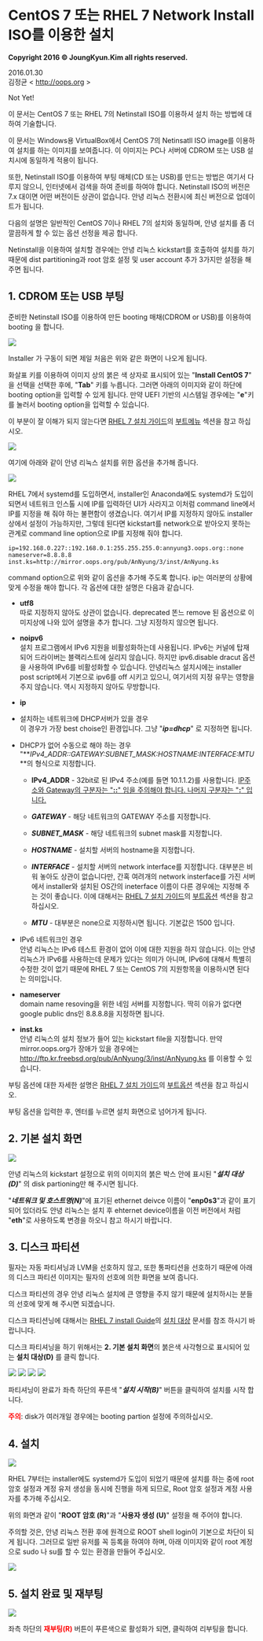 # CentOS 7 또는 RHEL 7 Network Install ISO를 이용한 설치

**Copyright 2016 &copy; JoungKyun.Kim all rights reserved.**

2016.01.30<br>
김정균 &lt; http://oops.org &gt;

Not Yet!

이 문서는 CentOS 7 또는 RHEL 7의 Netinstall ISO를 이용하셔 설치 하는 방법에 대하여 기술합니다.

이 문서는 Windows용 VirtualBox에서 CentOS 7의 Netinsatll ISO image를 이용하여 설치를 하는 이미지를 보여줍니다. 이 이미지는 PC나 서버에 CDROM 또는 USB 설치시에 동일하게 적용이 됩니다.

또한, Netinstall ISO를 이용하여 부팅 매체(CD 또는 USB)를 만드는 방법은 여기서 다루지 않으니, 인터넷에서 검색을 하여 준비를 하여야 합니다. Netinstall ISO의 버전은 7.x 대이면 어떤 버전이든 상관이 없습니다. 안녕 리눅스 전환시에 최신 버전으로 업데이트가 됩니다.

다음의 설명은 일반적인 CentOS 7이나 RHEL 7의 설치와 동일하며, 안녕 설치를 좀 더 깔끔하게 할 수 있는 옵션 선정을 제공 합니다.

Netinstall을 이용하여 설치할 경우에는 안녕 리눅스 kickstart를 호출하여 설치를 하기 때문에 dist partitioning과 root 암호 설정 및 user account 추가 3가지만 설정을 해 주면 됩니다.


## 1. CDROM 또는 USB 부팅

준비한 Netinstall ISO를 이용하여 만든 booting 매채(CDROM or USB)를 이용하여 booting 을 합니다.

![](VirtualBox_AnNyung3_22_01_2016_19_02_05.png)

Installer 가 구동이 되면 제일 처음은 위와 같은 화면이 나오게 됩니다.

화살표 키를 이용하여 이미지 상의 붉은 색 상자로 표시되어 있는 "**Install CentOS 7**" 을 선택을 선택한 후에, "**Tab**" 키를 누릅니다. 그러면 아래의 이미지와 같이 하단에 booting option을 입력할 수 있게 됩니다. 만약 UEFI 기반의 시스템일 경우에는 "**e**"키를 눌러서 booting option을 입력할 수 있습니다.

이 부분이 잘 이해가 되지 않는다면 [RHEL 7 설치 가이드](https://access.redhat.com/documentation/ko-KR/Red_Hat_Enterprise_Linux/7/html/Installation_Guide/)의 [부트메뉴](https://access.redhat.com/documentation/ko-KR/Red_Hat_Enterprise_Linux/7/html/Installation_Guide/sect-boot-menu-x86.html) 섹션을 참고 하십시오.

![](VirtualBox_AnNyung3_30_01_2016_17_23_08.png)

여기에 아래와 같이 안녕 리눅스 설치를 위한 옵션을 추가해 줍니다.

![](VirtualBox_AnNyung3_22_01_2016_19_03_12.png)

RHEL 7에서 systemd를 도입하면서, installer인 Anaconda에도 systemd가 도입이 되면서 네트워크 인스톨 시에 IP를 입력하던 UI가 사라지고 이처럼 command line에서 IP를 지정을 해 줘야 하는 불편함이 생겼습니다. 여기서 IP를 지정하지 않아도 installer상에서 설정이 가능하지만, 그렇데 된다면 kickstart를 network으로 받아오지 못하는 관계로 command line option으로 IP를 지정해 줘야 합니다.

    ip=192.168.0.227::192.168.0.1:255.255.255.0:annyung3.oops.org::none nameserver=8.8.8.8 inst.ks=http://mirror.oops.org/pub/AnNyung/3/inst/AnNyung.ks

command option으로 위와 같이 옵션을 추가해 주도록 합니다. ip는 여러분의 상황에 맞게 수정을 해야 합니다. 각 옵션에 대한 설명은 다음과 같습니다.

* **utf8**<br>
  따로 지정하지 않아도 상관이 없습니다. deprecated 똔느 remove 된 옵션으로 이미지상에 나와 있어 설명을 추가 합니다. 그냥 지정하지 않으면 됩니다.

* **noipv6**<br>
  설치 프로그램에서 IPv6 지원을 비활성화하는데 사용됩니다. IPv6는 커널에 탑재되어 드라이버는 블랙리스트에 실리지 않습니다. 하지만 ipv6.disable dracut 옵션을 사용하여 IPv6를 비활성화할 수 있습니다.
  안녕리눅스 설치시에는 installer post script에서 기본으로 ipv6를 off 시키고 있으니, 여기서의 지정 유무는 영향을 주지 않습니다. 역시 지정하지 않아도 무방합니다.

* **ip**
 * 설치하는 네트워크에 DHCP서버가 있을 경우<br>
   이 경우가 가장 best choise인 환경입니다. 그냥 "**_ip=dhcp_**" 로 지정하면 됩니다.

 * DHCP가 없어 수동으로 해야 하는 경우<br>
   "**_IPv4_ADDR::GATEWAY:SUBNET_MASK:HOSTNAME:INTERFACE:MTU_**의 형식으로 지정합니다.

   * **IPv4_ADDR** - 32bit로 된 IPv4 주소(예를 들면 10.1.1.2)를 사용합니다. <u>IP주소와 Gateway의 구분자는 "**::**" 임을 주의해야 합니다. 나머지 구분자는 "**:**" 입니다.</u>

   * **_GATEWAY_** - 해당 네트워크의 GATEWAY 주소를 지정합니다.

   * **_SUBNET_MASK_** - 해당 네트워크의 subnet mask를 지정합니다.

   * **_HOSTNAME_** - 설치할 서버의 hostname을 지정합니다.

   * **_INTERFACE_** - 설치할 서버의 network interface를 지정합니다. 대부분은 비워 놓아도 상관이 없습니다만, 간혹 여려개의 network insterface를 가진 서버에서 installer와 설치된 OS간의 ineterface 이름이 다른 경우에는 지정해 주는 것이 좋습니다. 이에 대해서는 [RHEL 7 설치 가이드](https://access.redhat.com/documentation/ko-KR/Red_Hat_Enterprise_Linux/7/html/Installation_Guide/)의 [부트옵션](https://access.redhat.com/documentation/ko-KR/Red_Hat_Enterprise_Linux/7/html/Installation_Guide/chap-anaconda-boot-options.html) 섹션을 참고 하십시오.
   * **_MTU_** - 대부분은 none으로 지정하시면 됩니다. 기본값은 1500 입니다.


 * IPv6 네트워크인 경우<br>
   안녕 리눅스는 IPv6 테스트 환경이 없어 이에 대한 지원을 하지 않습니다. 이는 안녕 리눅스가 IPv6를 사용하는데 문제가 있다는 의미가 아니며, IPv6에 대해서 특별히 수정한 것이 없기 때문에 RHEL 7 또는 CentOS 7의 지원항목을 이용하시면 된다는 의미입니다.

* **nameserver**<br>
  domain name resoving을 위한 네임 서버를 지정합니다. 딱히 이유가 없다면 google public dns인 8.8.8.8을 지정하면 됩니다.

* **inst.ks**<br>
  안녕 리눅스의 설치 정보가 들어 있는 kickstart file을 지정합니다. 만약 mirror.oops.org가 장애가 있을 경우에는 http://ftp.kr.freebsd.org/pub/AnNyung/3/inst/AnNyung.ks 를 이용할 수 있습니다.

부팅 옵션에 대한 자세한 설명은 [RHEL 7 설치 가이드](https://access.redhat.com/documentation/ko-KR/Red_Hat_Enterprise_Linux/7/html/Installation_Guide/)의 [부트옵션](https://access.redhat.com/documentation/ko-KR/Red_Hat_Enterprise_Linux/7/html/Installation_Guide/chap-anaconda-boot-options.html) 섹션을 참고 하십시오.
 
부팅 옵션을 입력한 후, 엔터를 누르면 설치 화면으로 넘어가게 됩니다.
 
 
 ## 2. 기본 설치 화면
 
 ![](VirtualBox_AnNyung3_22_01_2016_19_04_29.png)
 
 안녕 리눅스의 kickstart 설정으로 위의 이미지의 붉은 박스 안에 표시된 "**_설치 대상(D)_**" 의 disk partioning만 해 주시면 됩니다.
 
 "**_네트워크 및 호스트명(N)_**"에 표기된 ethernet deivce 이름이 "**enp0s3**"과 같이 표기 되어 있더라도 안녕 리눅스는 설치 후 ehternet device이름을 이전 버전에서 처럼 "**eth**"로 사용하도록 변경을 하오니 참고 하시기 바랍니다.
 
 
## 3. 디스크 파티션

필자는 자동 파티셔닝과 LVM을 선호하지 않고, 또한 통파티션을 선호하기 때문에 아래의 디스크 파티션 이미지는 필자의 선호에 의한 화면을 보여 줍니다.

디스크 파티션의 경우 안녕 리눅스 설치에 큰 영향을 주지 않기 때문에 설치하시는 분들의 선호에 맞게 해 주시면 되겠습니다.

디스크 파티션닝에 대해서는 [RHEL 7 install Guide](https://access.redhat.com/documentation/ko-KR/Red_Hat_Enterprise_Linux/7/html/Installation_Guide/)의 [설치 대상](https://access.redhat.com/documentation/ko-KR/Red_Hat_Enterprise_Linux/7/html/Installation_Guide/chap-anaconda-boot-options.html) 문서를 참조 하시기 바랍니니다.

디스크 파티셔닝을 하기 위해서는 **2. 기본 설치 화면**의 붉은색 사각형으로 표시되어 있는 **설치 대상(D)** 를 클릭 합니다.

![](VirtualBox_AnNyung3_22_01_2016_16_15_22.png)
![](VirtualBox_AnNyung3_22_01_2016_16_16_51.png)
![](VirtualBox_AnNyung3_22_01_2016_16_17_07.png)
![](VirtualBox_AnNyung3_22_01_2016_19_06_21.png)

파티셔닝이 완료가 좌측 하단의 푸른색 "**_설치 시작(B)_**" 버튼을 클릭하여 설치를 시작 합니다.

<strong style="color: red;">주의</strong>: disk가 여러개일 경우에는 booting partion 설정에 주의하십시오.

## 4. 설치

![](VirtualBox_AnNyung3_22_01_2016_19_06_37.png)

RHEL 7부터는 installer에도 systemd가 도입이 되었기 때문에 설치를 하는 중에 root 암호 설정과 계정 유저 생성을 동시에 진행을 하게 되므로, Root 암호 설정과 계정 사용자를 추가해 주십시오.

위의 화면과 같이 "**ROOT 암호 (R)**"과 "**사용자 생성 (U)**" 설정을 해 주어야 합니다.

주의할 것은, 안녕 리눅스 전환 후에 원격으로 ROOT shell login이 기본으로 차단이 되게 됩니다. 그러므로 일반 유저를 꼭 등록을 하여야 하며, 아래 이미지와 같이 root 계정으로 sudo 나 su를 할 수 있는 환경을 만들어 주십시오.

![](VirtualBox_AnNyung3_22_01_2016_16_28_01.png)


## 5. 설치 완료 및 재부팅

![](VirtualBox_AnNyung3_22_01_2016_16_31_30.png)

좌측 하단의 <strong style="color: red;">재부팅(R)</strong> 버튼이 푸른색으로 활성화가 되면, 클릭하여 리부팅을 합니다.
